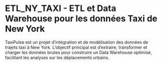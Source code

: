 # ETL_NY_TAXI - ETL et Data Warehouse pour les données Taxi de New York

TaxiPulse est un projet d’intégration et de modélisation des données de trajets taxi à New York. L’objectif principal est d’extraire, transformer et charger les données brutes pour construire un Data Warehouse optimisé, facilitant les analyses sur les déplacements urbains.
